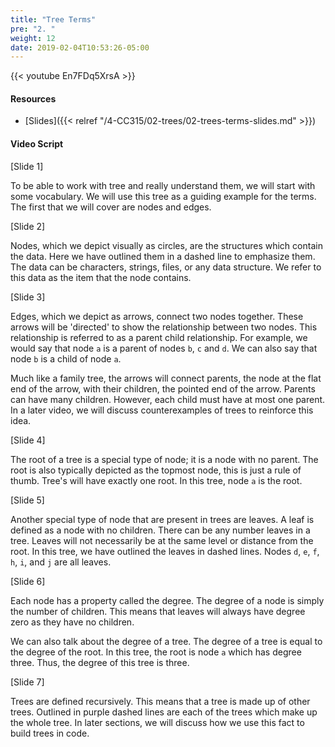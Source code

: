 ```yaml
---
title: "Tree Terms"
pre: "2. "
weight: 12
date: 2019-02-04T10:53:26-05:00
---
```


{{< youtube En7FDq5XrsA >}}

#### Resources
* [Slides]({{< relref "/4-CC315/02-trees/02-trees-terms-slides.md" >}})

#### Video Script

[Slide 1]

To be able to work with tree and really understand them, we will start with some vocabulary. We will use this tree as a guiding example for the terms. The first that we will cover are nodes and edges. 

[Slide 2]

Nodes, which we depict visually as circles, are the structures which contain the data. Here we have outlined them in a dashed line to emphasize them. The data can be characters, strings, files, or any data structure. We refer to this data as the item that the node contains. 

[Slide 3]

Edges, which we depict as arrows, connect two nodes together. These arrows will be 'directed' to show the relationship between two nodes. This relationship is referred to as a parent child relationship. For example, we would say that node `a` is a parent of nodes `b`, `c` and `d`. We can also say that node `b` is a child of node `a`.

Much like a family tree, the arrows will connect parents, the node at the flat end of the arrow, with their children, the pointed end of the arrow. Parents can have many children. However, each child must have at most one parent. In a later video, we will discuss counterexamples of trees to reinforce this idea.  

[Slide 4]

The root of a tree is a special type of node; it is a node with no parent. The root is also typically depicted as the topmost node, this is just a rule of thumb. Tree's will have exactly one root. In this tree, node `a` is the root.

[Slide 5]

Another special type of node that are present in trees are leaves. A leaf is defined as a node with no children. There can be any number leaves in a tree. Leaves will not necessarily be at the same level or distance from the root. In this tree, we have outlined the leaves in dashed lines. Nodes `d`, `e`, `f`, `h`, `i`, and `j` are all leaves.

[Slide 6]

Each node has a property called the degree. The degree of a node is simply the number of children. This means that leaves will always have degree zero as they have no children.

We can also talk about the degree of a tree. The degree of a tree is equal to the degree of the root. In this tree, the root is node `a` which has degree three. Thus, the degree of this tree is three. 

[Slide 7]

Trees are defined recursively. This means that a tree is made up of other trees. Outlined in purple dashed lines are each of the trees which make up the whole tree. In later sections, we will discuss how we use this fact to build trees in code. 